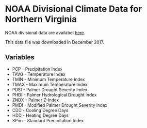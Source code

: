 # NOAA Divisional Climate Data for Northern Virginia 

NOAA divisional data are availabel [here](https://www7.ncdc.noaa.gov/CDO/CDODivisionalSelect.jsp#). 

This data file was downloaded in December 2017. 

## Variables 

* PCP - Precipitation Index
* TAVG - Temperature Index
* TMIN - Minimum Temperature Index
* TMAX - Maximum Temperature Index
* PDSI - Palmer Drought Severity Index
* PHDI - Palmer Hydrological Drought Index
* ZNDX - Palmer Z-Index
* PMDI - Modified Palmer Drought Severity Index
* CDD - Cooling Degree Days
* HDD - Heating Degree Days
* SPnn - Standard Precipitation Index

